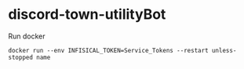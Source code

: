 # discord-town-utilityBot

Run docker
```
docker run --env INFISICAL_TOKEN=Service_Tokens --restart unless-stopped name
```
